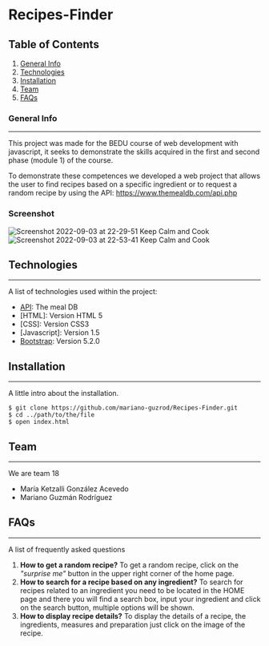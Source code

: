 # Recipes-Finder

## Table of Contents
1. [General Info](#general-info)
2. [Technologies](#technologies)
3. [Installation](#installation)
4. [Team](#team)
5. [FAQs](#faqs)
### General Info
***
This project was made for the BEDU course of web development with javascript, it seeks to demonstrate the skills acquired in the first and second phase (module 1) of the course.

To demonstrate these competences we developed a web project that allows the user to find recipes based on a specific ingredient or to request a random recipe by using the API: https://www.themealdb.com/api.php

### Screenshot
![Screenshot 2022-09-03 at 22-29-51 Keep Calm and Cook](https://user-images.githubusercontent.com/55233980/188296419-fb653170-d9f1-4319-84bd-335462ed9693.png)
![Screenshot 2022-09-03 at 22-53-41 Keep Calm and Cook](https://user-images.githubusercontent.com/55233980/188296560-5021c951-35e2-4a1f-b97a-3271ede5e921.png)
## Technologies
***
A list of technologies used within the project:
* [API](https://www.themealdb.com/): The meal DB
* [HTML]: Version HTML 5
* [CSS]: Version CSS3
* [Javascript]: Version 1.5
* [Bootstrap](https://getbootstrap.com/): Version 5.2.0
## Installation
***
A little intro about the installation. 
```
$ git clone https://github.com/mariano-guzrod/Recipes-Finder.git
$ cd ../path/to/the/file
$ open index.html
```
## Team
***
We are team 18
* María Ketzalli González Acevedo
* Mariano Guzmán Rodríguez
## FAQs
***
A list of frequently asked questions
1. **How to get a random recipe?**
To get a random recipe, click on the _"surprise me"_ button in the upper right corner of the home page. 
2. **How to search for a recipe based on any ingredient?**
To search for recipes related to an ingredient you need to be located in the HOME page and there you will find a search box, input your ingredient and click on the search button, multiple options will be shown.
3. **How to display recipe details?**
To display the details of a recipe, the ingredients, measures and preparation just click on the image of the recipe.
